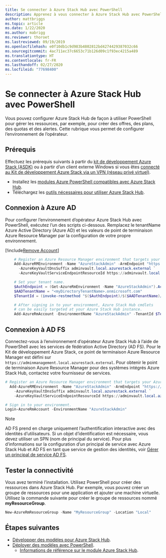 ```yaml
---
title: Se connecter à Azure Stack Hub avec PowerShell
description: Apprenez à vous connecter à Azure Stack Hub avec PowerShell.
author: mattbriggs
ms.topic: article
ms.date: 1/22/2020
ms.author: mabrigg
ms.reviewer: thoroet
ms.lastreviewed: 09/19/2019
ms.openlocfilehash: e0f10db1c9d983b4802812bd4274429387032c66
ms.sourcegitcommit: 4ac711ec37c6653c71b126d09c1f93ec4215a489
ms.translationtype: HT
ms.contentlocale: fr-FR
ms.lasthandoff: 02/27/2020
ms.locfileid: "77698400"
---
```

# <a name="connect-to-azure-stack-hub-with-powershell"></a>Se connecter à Azure Stack Hub avec PowerShell

Vous pouvez configurer Azure Stack Hub de façon à utiliser PowerShell pour gérer les ressources, par exemple, pour créer des offres, des plans, des quotas et des alertes. Cette rubrique vous permet de configurer l’environnement de l’opérateur.

## <a name="prerequisites"></a>Prérequis

Effectuez les prérequis suivants à partir du [kit de développement Azure Stack (ASDK)](../asdk/asdk-connect.md#connect-with-rdp) ou à partir d’un client externe Windows si vous êtes [connecté au Kit de développement Azure Stack via un VPN (réseau privé virtuel)](../asdk/asdk-connect.md#connect-with-vpn).

- Installez les [modules Azure PowerShell compatibles avec Azure Stack Hub](azure-stack-powershell-install.md).  
- Téléchargez les [outils nécessaires pour utiliser Azure Stack Hub](azure-stack-powershell-download.md).  

## <a name="connect-with-azure-ad"></a>Connexion à Azure AD

Pour configurer l’environnement d’opérateur Azure Stack Hub avec PowerShell, exécutez l’un des scripts ci-dessous. Remplacez le tenantName Azure Active Directory (Azure AD) et les valeurs de point de terminaison Azure Resource Manager par la configuration de votre propre environnement.

[!include[Remove Account](../../includes/remove-account.md)]

```powershell  
    # Register an Azure Resource Manager environment that targets your Azure Stack Hub instance. Get your Azure Resource Manager endpoint value from your service provider.
    Add-AzureRMEnvironment -Name "AzureStackAdmin" -ArmEndpoint "https://adminmanagement.local.azurestack.external" `
      -AzureKeyVaultDnsSuffix adminvault.local.azurestack.external `
      -AzureKeyVaultServiceEndpointResourceId https://adminvault.local.azurestack.external

    # Set your tenant name.
    $AuthEndpoint = (Get-AzureRmEnvironment -Name "AzureStackAdmin").ActiveDirectoryAuthority.TrimEnd('/')
    $AADTenantName = "<myDirectoryTenantName>.onmicrosoft.com"
    $TenantId = (invoke-restmethod "$($AuthEndpoint)/$($AADTenantName)/.well-known/openid-configuration").issuer.TrimEnd('/').Split('/')[-1]

    # After signing in to your environment, Azure Stack Hub cmdlets
    # can be easily targeted at your Azure Stack Hub instance.
    Add-AzureRmAccount -EnvironmentName "AzureStackAdmin" -TenantId $TenantId
```

## <a name="connect-with-ad-fs"></a>Connexion à AD FS

Connectez-vous à l’environnement d’opérateur Azure Stack Hub à l’aide de PowerShell avec les services de fédération Active Directory (AD FS). Pour le Kit de développement Azure Stack, ce point de terminaison Azure Resource Manager est défini sur `https://adminmanagement.local.azurestack.external`. Pour obtenir le point de terminaison Azure Resource Manager pour des systèmes intégrés Azure Stack Hub, contactez votre fournisseur de services.

  ```powershell  
  # Register an Azure Resource Manager environment that targets your Azure Stack Hub instance. Get your Azure Resource Manager endpoint value from your service provider.
    Add-AzureRMEnvironment -Name "AzureStackAdmin" -ArmEndpoint "https://adminmanagement.local.azurestack.external" `
      -AzureKeyVaultDnsSuffix adminvault.local.azurestack.external `
      -AzureKeyVaultServiceEndpointResourceId https://adminvault.local.azurestack.external

  # Sign in to your environment.
  Login-AzureRmAccount -EnvironmentName "AzureStackAdmin"
  ```

> [!Note]  
> AD FS prend en charge uniquement l’authentification interactive avec des identités d’utilisateurs. Si un objet d’identification est nécessaire, vous devez utiliser un SPN (nom de principal du service). Pour plus d’informations sur la configuration d’un principal de service avec Azure Stack Hub et AD FS en tant que service de gestion des identités, voir [Gérer un principal de service AD FS](azure-stack-create-service-principals.md#manage-an-ad-fs-service-principal).

## <a name="test-the-connectivity"></a>Tester la connectivité

Vous avez terminé l’installation. Utilisez PowerShell pour créer des ressources dans Azure Stack Hub. Par exemple, vous pouvez créer un groupe de ressources pour une application et ajouter une machine virtuelle. Utilisez la commande suivante pour créer le groupe de ressources nommé **myResourceGroup**.

```powershell  
New-AzureRmResourceGroup -Name "MyResourceGroup" -Location "Local"
```

## <a name="next-steps"></a>Étapes suivantes

- [Développer des modèles pour Azure Stack Hub](../user/azure-stack-develop-templates.md).
- [Déployer des modèles avec PowerShell](../user/azure-stack-deploy-template-powershell.md).
  - [Informations de référence sur le module Azure Stack Hub](https://docs.microsoft.com/powershell/azure/azure-stack/overview).
